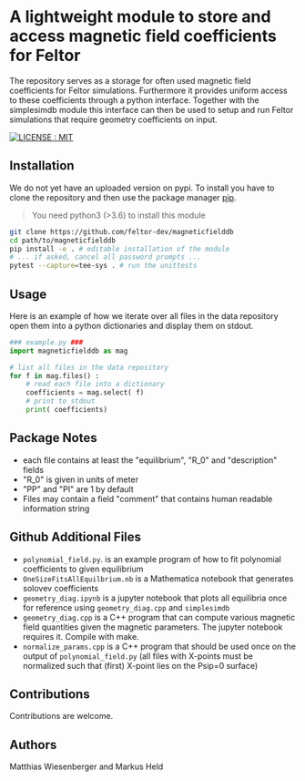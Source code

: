 # A lightweight module to store and access magnetic field coefficients for Feltor

The repository serves as a storage for often used magnetic field coefficients for Feltor
simulations. Furthermore it provides uniform access to these coefficients
through a python interface.
Together with the simplesimdb module this interface can then be used to
setup and run Feltor simulations that require geometry coefficients on input.

[![LICENSE : MIT](https://img.shields.io/badge/License-MIT-yellow.svg)](https://opensource.org/licenses/MIT)

## Installation
We do not yet have an uploaded version on pypi.
To install you have to clone the repository and then use the package manager [pip](https://pip.pypa.io/en/stable/).
> You need python3 (>3.6) to install this module

```bash
git clone https://github.com/feltor-dev/magneticfielddb
cd path/to/magneticfielddb
pip install -e . # editable installation of the module
# ... if asked, cancel all password prompts ...
pytest --capture=tee-sys . # run the unittests
```

## Usage
Here is an example of how we iterate over all files in the data repository
open them into a python dictionaries and display them on stdout.
```python
### example.py ###
import magneticfielddb as mag

# list all files in the data repository
for f in mag.files() :
    # read each file into a dictionary
    coefficients = mag.select( f)
    # print to stdout
    print( coefficients)
```
## Package Notes
- each file contains at least the "equilibrium", "R_0" and "description" fields
- "R_0" is given in units of meter
- "PP" and "PI" are 1 by default
- Files may contain a field "comment" that contains human readable information
string

## Github Additional Files

- `polynomial_field.py`. is an example program of how to fit polynomial coefficients to given equilibrium
- `OneSizeFitsAllEquilbrium.nb` is a Mathematica notebook that generates solovev coefficients
- `geometry_diag.ipynb` is a jupyter notebook that plots all equilibria once for reference using `geometry_diag.cpp` and `simplesimdb`
- `geometry_diag.cpp` is a C++ program that can compute various magnetic field quantities given the magnetic parameters. The jupyter notebook requires it. Compile with make.
- `normalize_params.cpp` is a C++ program that should be used once on the output of `polynomial_field.py` (all files with X-points must be normalized such that (first) X-point lies on the Psip=0 surface)

## Contributions

Contributions are welcome.
## Authors

Matthias Wiesenberger and Markus Held

